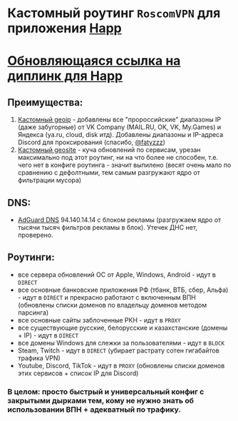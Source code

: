 # Кастомный роутинг `RoscomVPN` для приложения [Happ](https://happ.su)

# [Обновляющаяся ссылка на диплинк для Happ](https://raw.githubusercontent.com/hydraponique/roscomvpn-happ-routing/refs/heads/main/ROUTING_HAPP_DEEPLINK)

## Преимущества:
1) [Кастомный geoip](https://github.com/hydraponique/roscomvpn-geoip) - добавлены все "пророссийские" диапазоны IP (даже забугорные) от VK Company (MAIL.RU, OK, VK, My.Games) и Яндекса (ya.ru, cloud, disk итд). Добавлены диапазоны и IP-адреса Discord для проксирования (спасибо, [@fatyzzz](https://github.com/fatyzzz/))
2) [Кастомный geosite](https://github.com/hydraponique/roscomvpn-geosite) - куча обновлений по сервисам, урезан максимально под этот роутинг, ни на что более не способен, т.е. чего нет в конфиге роутинга - значит выпилено (весят очень мало по сравнению с дефолтными, тем самым разгружают ядро от фильтрации мусора)

## DNS:
- [AdGuard DNS](https://adguard-dns.io/ru/public-dns.html) 94.140.14.14 с блоком рекламы (разгружаем ядро от тысячи тысяч фильтров рекламы в блок). Утечек ДНС нет, проверено.

## Роутинги:
- все сервера обновлений ОС от Apple, Windows, Android - идут в `DIRECT`
- все основные банковские приложения РФ (тбанк, ВТБ, сбер, Альфа) - идут в `DIRECT` и прекрасно работают с включенным ВПН (обновлены списки доменов по владельцу доменов методом парсинга)
- все основные сайты заблоченные РКН - идут в `PROXY`
- все существующие русские, белорусские и казахстанские (домены + IP) - идут в `DIRECT`
- все домены Windows для слежки за пользователями - идут в `BLOCK`
- Steam, Twitch - идут в `DIRECT` (убирает растрату сотен гигабайтов трафика VPN)
- Youtube, Discord, TikTok - идут в `PROXY` (обновлены списки доменов этих сервисов + список IP для Discord)

### В целом: просто быстрый и универсальный конфиг с закрытыми дырками тем, кому не нужно знать об использовании ВПН + адекватный по трафику.
